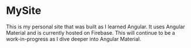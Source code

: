 # MySite

This is my personal site that was built as I learned Angular. It uses Angular Material and is currently hosted on Firebase. This will continue to be a work-in-progress as I dive deeper into Angular Material.
